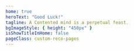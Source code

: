 ```yaml
---
home: true
heroText: "Good Luck!"
tagline: A Contented mind is a perpetual feast.
bgImageStyle: { height: "450px" }
isShowTitleInHome: false
pageClass: custom-reco-pages
---
```

